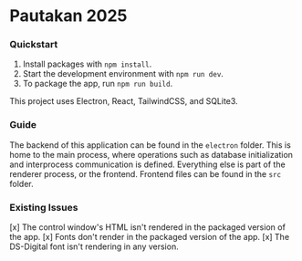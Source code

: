 # Pautakan 2025

### Quickstart

1. Install packages with `npm install`.
2. Start the development environment with `npm run dev`.
3. To package the app, run `npm run build`.

This project uses Electron, React, TailwindCSS, and SQLite3.

### Guide

The backend of this application can be found in the `electron` folder. This is home to the main process, where operations such as database initialization and interprocess communication is defined. Everything else is part of the renderer process, or the frontend. Frontend files can be found in the `src` folder.

### Existing Issues

[x] The control window's HTML isn't rendered in the packaged version of the app.
[x] Fonts don't render in the packaged version of the app.
[x] The DS-Digital font isn't rendering in any version.
